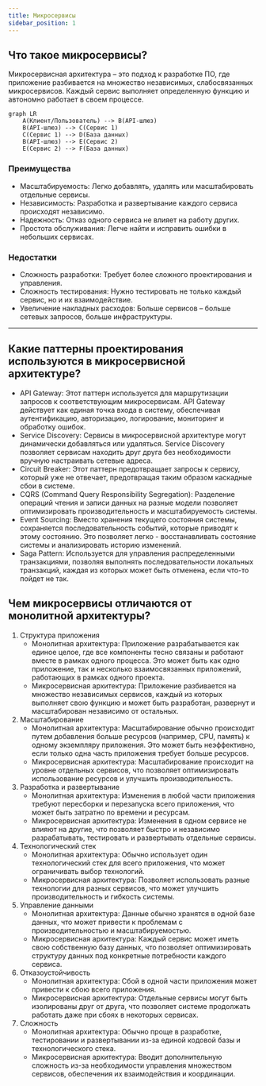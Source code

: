 ```yaml
---
title: Микросервисы
sidebar_position: 1
---
```


## Что такое микросервисы?

Микросервисная архитектура – это подход к разработке ПО, где приложение разбивается на множество независимых, слабосвязанных микросервисов. Каждый сервис выполняет определенную функцию и автономно работает в своем процессе.

```mermaid 
graph LR
    A(Клиент/Пользователь) --> B(API-шлюз)
    B(API-шлюз) --> C(Сервис 1)
    C(Сервис 1) --> D(База данных)
    B(API-шлюз) --> E(Сервис 2)
    E(Сервис 2) --> F(База данных)
```

### Преимущества
- Масштабируемость: Легко добавлять, удалять или масштабировать отдельные сервисы.
- Независимость: Разработка и развертывание каждого сервиса происходят независимо.
- Надежность: Отказ одного сервиса не влияет на работу других.
- Простота обслуживания: Легче найти и исправить ошибки в небольших сервисах.

### Недостатки
- Сложность разработки: Требует более сложного проектирования и управления.
- Сложность тестирования: Нужно тестировать не только каждый сервис, но и их взаимодействие.
- Увеличение накладных расходов: Больше сервисов – больше сетевых запросов, больше инфраструктуры.

----- 

## Какие паттерны проектирования используются в микросервисной архитектуре?

- API Gateway: Этот паттерн используется для маршрутизации запросов к соответствующим микросервисам. API Gateway действует как единая точка входа в систему, обеспечивая аутентификацию, авторизацию, логирование, мониторинг и обработку ошибок.
- Service Discovery: Сервисы в микросервисной архитектуре могут динамически добавляться или удаляться. Service Discovery позволяет сервисам находить друг друга без необходимости вручную настраивать сетевые адреса.
- Circuit Breaker: Этот паттерн предотвращает запросы к сервису, который уже не отвечает, предотвращая таким образом каскадные сбои в системе.
- CQRS (Command Query Responsibility Segregation): Разделение операций чтения и записи данных на разные модели позволяет оптимизировать производительность и масштабируемость системы.
- Event Sourcing: Вместо хранения текущего состояния системы, сохраняется последовательность событий, которые приводят к этому состоянию. Это позволяет легко - восстанавливать состояние системы и анализировать историю изменений.
- Saga Pattern: Используется для управления распределенными транзакциями, позволяя выполнять последовательности локальных транзакций, каждая из которых может быть отменена, если что-то пойдет не так.

## Чем микросервисы отличаются от монолитной архитектуры?

1. Структура приложения
    - Монолитная архитектура: Приложение разрабатывается как единое целое, где все компоненты тесно связаны и работают вместе в рамках одного процесса. Это может быть как одно приложение, так и несколько взаимосвязанных приложений, работающих в рамках одного проекта.
    - Микросервисная архитектура: Приложение разбивается на множество независимых сервисов, каждый из которых выполняет свою функцию и может быть разработан, развернут и масштабирован независимо от остальных.
2. Масштабирование
    - Монолитная архитектура: Масштабирование обычно происходит путем добавления больше ресурсов (например, CPU, память) к одному экземпляру приложения. Это может быть неэффективно, если только одна часть приложения требует больше ресурсов.
    - Микросервисная архитектура: Масштабирование происходит на уровне отдельных сервисов, что позволяет оптимизировать использование ресурсов и улучшить производительность.
3. Разработка и развертывание
    - Монолитная архитектура: Изменения в любой части приложения требуют пересборки и перезапуска всего приложения, что может быть затратно по времени и ресурсам.
    - Микросервисная архитектура: Изменения в одном сервисе не влияют на другие, что позволяет быстро и независимо разрабатывать, тестировать и развертывать отдельные сервисы.
4. Технологический стек
    - Монолитная архитектура: Обычно использует один технологический стек для всего приложения, что может ограничивать выбор технологий.
    - Микросервисная архитектура: Позволяет использовать разные технологии для разных сервисов, что может улучшить производительность и гибкость системы.
5. Управление данными
    - Монолитная архитектура: Данные обычно хранятся в одной базе данных, что может привести к проблемам с производительностью и масштабируемостью.
    - Микросервисная архитектура: Каждый сервис может иметь свою собственную базу данных, что позволяет оптимизировать структуру данных под конкретные потребности каждого сервиса.
6. Отказоустойчивость
    - Монолитная архитектура: Сбой в одной части приложения может привести к сбою всего приложения.
    - Микросервисная архитектура: Отдельные сервисы могут быть изолированы друг от друга, что позволяет системе продолжать работать даже при сбоях в некоторых сервисах.
7. Сложность
    - Монолитная архитектура: Обычно проще в разработке, тестировании и развертывании из-за единой кодовой базы и технологического стека.
    - Микросервисная архитектура: Вводит дополнительную сложность из-за необходимости управления множеством сервисов, обеспечения их взаимодействия и координации.